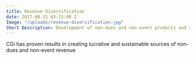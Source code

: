 ```yaml
---
title: Revenue Diversification
date: 2017-08-21 03:15:00 Z
Image: "/uploads/revenue-diversification.jpg"
Short Description: Development of non-dues and non-event products and services.
---
```


CGi has proven results in creating lucrative and sustainable sources of non-dues and non-event revenue